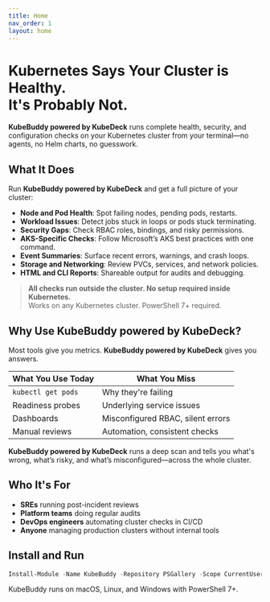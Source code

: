 ```yaml
---
title: Home
nav_order: 1
layout: home
---
```


# Kubernetes Says Your Cluster is Healthy. <br>It's Probably Not.

**KubeBuddy powered by KubeDeck** runs complete health, security, and configuration checks on your Kubernetes cluster from your terminal—no agents, no Helm charts, no guesswork.

## What It Does

Run **KubeBuddy powered by KubeDeck** and get a full picture of your cluster:

- **Node and Pod Health**: Spot failing nodes, pending pods, restarts.
- **Workload Issues**: Detect jobs stuck in loops or pods stuck terminating.
- **Security Gaps**: Check RBAC roles, bindings, and risky permissions.
- **AKS-Specific Checks**: Follow Microsoft’s AKS best practices with one command.
- **Event Summaries**: Surface recent errors, warnings, and crash loops.
- **Storage and Networking**: Review PVCs, services, and network policies.
- **HTML and CLI Reports**: Shareable output for audits and debugging.

> **All checks run outside the cluster. No setup required inside Kubernetes.**  
> Works on any Kubernetes cluster. PowerShell 7+ required.

## Why Use KubeBuddy powered by KubeDeck?

Most tools give you metrics. **KubeBuddy powered by KubeDeck** gives you answers.

| What You Use Today | What You Miss |
|--------------------|----------------|
| `kubectl get pods` | Why they're failing |
| Readiness probes   | Underlying service issues |
| Dashboards         | Misconfigured RBAC, silent errors |
| Manual reviews     | Automation, consistent checks |

**KubeBuddy powered by KubeDeck** runs a deep scan and tells you what's wrong, what’s risky, and what’s misconfigured—across the whole cluster.

## Who It's For

- **SREs** running post-incident reviews  
- **Platform teams** doing regular audits  
- **DevOps engineers** automating cluster checks in CI/CD  
- **Anyone** managing production clusters without internal tools

## Install and Run

```powershell
Install-Module -Name KubeBuddy -Repository PSGallery -Scope CurrentUser
```

KubeBuddy runs on macOS, Linux, and Windows with PowerShell 7+.

